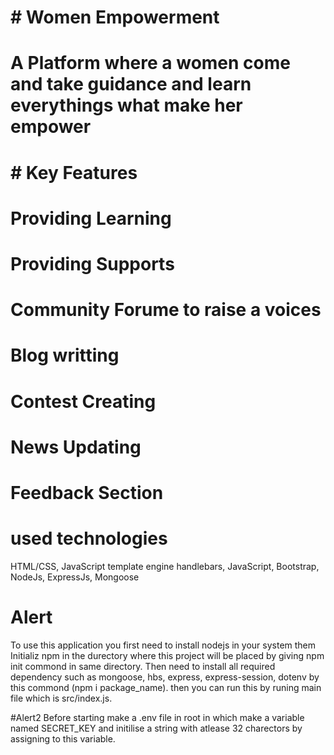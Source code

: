 # # Women Empowerment
# A Platform where a women come and take guidance and learn everythings what make her empower 


# # Key Features
# Providing Learning
# Providing Supports
# Community Forume to raise a voices
# Blog writting
# Contest Creating
# News Updating
# Feedback Section


# used technologies
HTML/CSS, 
JavaScript template engine handlebars,
JavaScript,
Bootstrap,
NodeJs, 
ExpressJs,
Mongoose



# Alert 
To use this application you first need to install nodejs in your system them Initializ npm in the durectory where this project will be placed by giving npm init commond in same 
directory. Then need to install all required dependency such as mongoose, hbs, express, express-session, dotenv by this commond (npm i package_name).
then you can run this by runing main file which is src/index.js.

#Alert2
Before starting make a .env file in root in which make a variable named SECRET_KEY and initilise a string with atlease 32 charectors by assigning to this variable.
